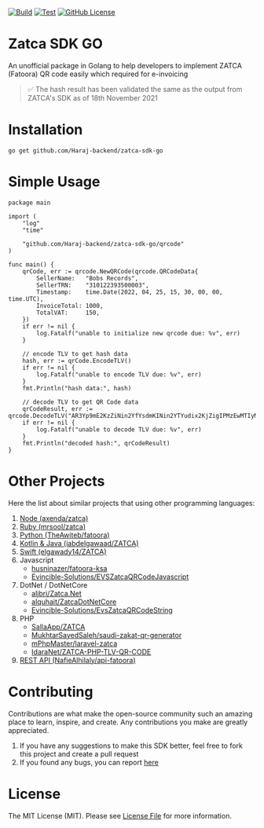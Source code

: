 [![Build](https://github.com/Haraj-backend/zatca-sdk-go/actions/workflows/build.yml/badge.svg)](https://github.com/Haraj-backend/zatca-sdk-go/actions/workflows/build.yml)
[![Test](https://github.com/Haraj-backend/zatca-sdk-go/actions/workflows/test.yml/badge.svg)](https://github.com/Haraj-backend/zatca-sdk-go/actions/workflows/test.yml)
[![GitHub License](https://img.shields.io/badge/license-MIT-blue.svg)](https://raw.githubusercontent.com/user/project/master/LICENSE)

# Zatca SDK GO

An unofficial package in Golang to help developers to implement ZATCA (Fatoora) QR code easily which required for e-invoicing

> ✅ The hash result has been validated the same as the output from ZATCA's SDK as of 18th November 2021
# Installation

```
go get github.com/Haraj-backend/zatca-sdk-go
```

# Simple Usage
```golang
package main

import (
	"log"
	"time"

	"github.com/Haraj-backend/zatca-sdk-go/qrcode"
)

func main() {
	qrCode, err := qrcode.NewQRCode(qrcode.QRCodeData{
		SellerName:   "Bobs Records",
		SellerTRN:    "310122393500003",
		Timestamp:    time.Date(2022, 04, 25, 15, 30, 00, 00, time.UTC),
		InvoiceTotal: 1000,
		TotalVAT:     150,
	})
	if err != nil {
		log.Fatalf("unable to initialize new qrcode due: %v", err)
	}

	// encode TLV to get hash data
	hash, err := qrCode.EncodeTLV()
	if err != nil {
		log.Fatalf("unable to encode TLV due: %v", err)
	}
	fmt.Println("hash data:", hash)

	// decode TLV to get QR Code data
	qrCodeResult, err := qrcode.DecodeTLV("AR3Yp9mE2KzZiNin2YfYsdmKINin2YTYudix2KjZigIPMzEwMTIyMzkzNTAwMDAzAxQyMDIyLTA0LTI1VDE1OjMwOjAwWgQHMTAwMC4wMAUGMTUwLjAw")
	if err != nil {
		log.Fatalf("unable to decode TLV due: %v", err)
	}
	fmt.Println("decoded hash:", qrCodeResult)
}
```

# Other Projects
Here the list about similar projects that using other programming languages:
1. [Node (axenda/zatca)](https://github.com/axenda/zatca)
2. [Ruby (mrsool/zatca)](https://github.com/mrsool/zatca)
3. [Python (TheAwiteb/fatoora)](https://github.com/TheAwiteb/fatoora)
4. [Kotlin & Java (iabdelgawaad/ZATCA)](https://github.com/iabdelgawaad/ZATCA)
5. [Swift (elgawady14/ZATCA)](https://github.com/elgawady14/ZATCA)
6. Javascript
	- [husninazer/fatoora-ksa](https://github.com/husninazer/fatoora-ksa)
	- [Evincible-Solutions/EVSZatcaQRCodeJavascript](https://github.com/Evincible-Solutions/EVSZatcaQRCodeJavascript)
7. DotNet / DotNetCore
	- [aljbri/Zatca.Net](https://github.com/aljbri/Zatca.Net)
	- [alquhait/ZatcaDotNetCore](https://github.com/alquhait/ZatcaDotNetCore)
	- [Evincible-Solutions/EvsZatcaQRCodeString](https://github.com/Evincible-Solutions/EvsZatcaQRCodeString)
8. PHP
	- [SallaApp/ZATCA](https://github.com/SallaApp/ZATCA)
	- [MukhtarSayedSaleh/saudi-zakat-qr-generator](https://github.com/MukhtarSayedSaleh/saudi-zakat-qr-generator)
	- [mPhpMaster/laravel-zatca](https://github.com/mPhpMaster/laravel-zatca)
	- [IdaraNet/ZATCA-PHP-TLV-QR-CODE](https://github.com/IdaraNet/ZATCA-PHP-TLV-QR-CODE)
9. [REST API (NafieAlhilaly/api-fatoora)](https://github.com/NafieAlhilaly/api-fatoora)

# Contributing

Contributions are what make the open-source community such an amazing place to learn, inspire, and create. Any contributions you make are greatly appreciated.

1. If you have any suggestions to make this SDK better, feel free to fork this project and create a pull request
2. If you found any bugs, you can report [here](https://github.com/Haraj-backend/zatca-sdk-go/issues)

# License
The MIT License (MIT). Please see [License File](LICENSE) for more information.